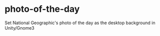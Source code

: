 photo-of-the-day
================

Set National Geographic's photo of the day as the desktop background in Unity/Gnome3